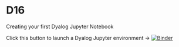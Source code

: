 # D16
Creating your first Dyalog Jupyter Notebook

Click this button to launch a Dyalog Jupyter environment → [![Binder](https://mybinder.org/badge_logo.svg)](https://mybinder.org/v2/gh/Dyalog19/D16/3e5bd07)
